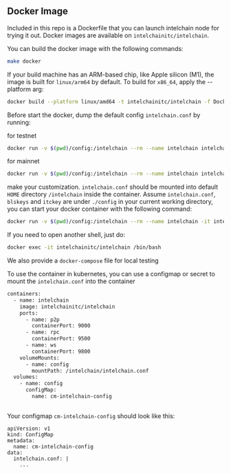 ## Docker Image

Included in this repo is a Dockerfile that you can launch intelchain node for trying it out. Docker images are available on `intelchainitc/intelchain`.

You can build the docker image with the following commands:
```bash
make docker
```

If your build machine has an ARM-based chip, like Apple silicon (M1), the image is built for `linux/arm64` by default. To build for `x86_64`, apply the --platform arg:

```bash
docker build --platform linux/amd64 -t intelchainitc/intelchain -f Dockerfile .
```

Before start the docker, dump the default config `intelchain.conf` by running:

for testnet
```bash
docker run -v $(pwd)/config:/intelchain --rm --name intelchain intelchainitc/intelchain intelchain config dump --network testnet intelchain.conf
```
for mainnet
```bash
docker run -v $(pwd)/config:/intelchain --rm --name intelchain intelchainitc/intelchain intelchain config dump intelchain.conf
```

make your customization. `intelchain.conf` should be mounted into default `HOME` directory `/intelchain` inside the container. Assume `intelchain.conf`, `blskeys` and `itckey` are under `./config` in your current working directory, you can start your docker container with the following command:
```bash
docker run -v $(pwd)/config:/intelchain --rm --name intelchain -it intelchainitc/intelchain
```

If you need to open another shell, just do:
```bash
docker exec -it intelchainitc/intelchain /bin/bash
```

We also provide a `docker-compose` file for local testing

To use the container in kubernetes, you can use a configmap or secret to mount the `intelchain.conf` into the container
```bash
containers:
  - name: intelchain
    image: intelchainitc/intelchain
    ports:
      - name: p2p
        containerPort: 9000  
      - name: rpc
        containerPort: 9500
      - name: ws
        containerPort: 9800     
    volumeMounts:
      - name: config
        mountPath: /intelchain/intelchain.conf
  volumes:
    - name: config
      configMap:
        name: cm-intelchain-config
    
```

Your configmap `cm-intelchain-config` should look like this:
```
apiVersion: v1
kind: ConfigMap
metadata:
  name: cm-intelchain-config
data:
  intelchain.conf: |
    ...
```